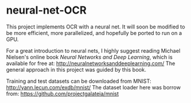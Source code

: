 # neural-net-OCR

This project implements OCR with a neural net. It will soon be modified to be more efficient,
more parallelized, and hopefully be ported to run on a GPU.

For a great introduction to neural nets, I highly suggest reading Michael Nielsen's online book
_Neural Networks and Deep Learning_, which is available for free at: http://neuralnetworksanddeeplearning.com/
The general approach in this project was guided by this book.

Training and test datasets can be downloaded from MNIST: http://yann.lecun.com/exdb/mnist/
The dataset loader here was borrow from: https://github.com/projectgalateia/mnist
